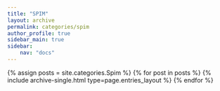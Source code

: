 ```yaml
---
title: "SPIM"
layout: archive
permalink: categories/spim
author_profile: true
sidebar_main: true
sidebar:
    nav: "docs"
---
```


{% assign posts = site.categories.Spim %}
{% for post in posts %} {% include archive-single.html type=page.entries_layout %} {% endfor %}